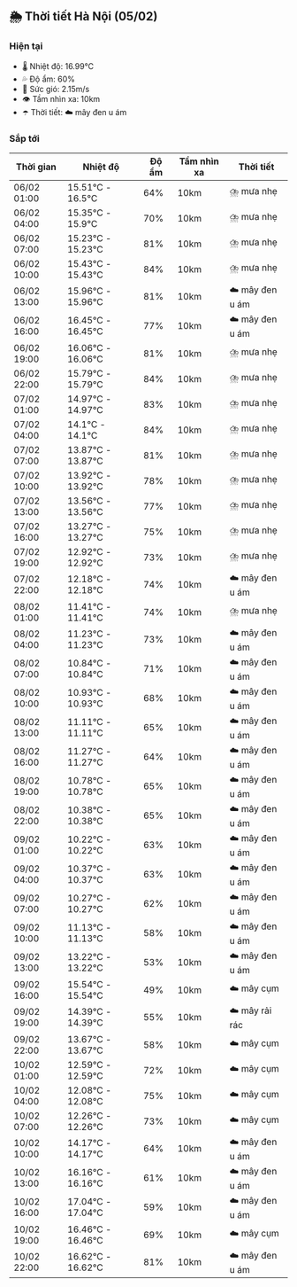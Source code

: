 ## 🌦️ Thời tiết Hà Nội (05/02)

### Hiện tại

- 🌡️ Nhiệt độ: 16.99℃
- 💦 Độ ẩm: 60%
- 💨 Sức gió: 2.15m/s
- 👁️ Tầm nhìn xa: 10km
- ☂️ Thời tiết: ☁️ mây đen u ám

### Sắp tới

| Thời gian | Nhiệt độ | Độ ẩm | Tầm nhìn xa | Thời tiết |
| --- | --- | --- | --- | --- |
| 06/02 01:00 | 15.51℃ - 16.5℃ | 64% | 10km | ⛈️ mưa nhẹ |
| 06/02 04:00 | 15.35℃ - 15.9℃ | 70% | 10km | ⛈️ mưa nhẹ |
| 06/02 07:00 | 15.23℃ - 15.23℃ | 81% | 10km | ⛈️ mưa nhẹ |
| 06/02 10:00 | 15.43℃ - 15.43℃ | 84% | 10km | ⛈️ mưa nhẹ |
| 06/02 13:00 | 15.96℃ - 15.96℃ | 81% | 10km | ☁️ mây đen u ám |
| 06/02 16:00 | 16.45℃ - 16.45℃ | 77% | 10km | ☁️ mây đen u ám |
| 06/02 19:00 | 16.06℃ - 16.06℃ | 81% | 10km | ⛈️ mưa nhẹ |
| 06/02 22:00 | 15.79℃ - 15.79℃ | 84% | 10km | ⛈️ mưa nhẹ |
| 07/02 01:00 | 14.97℃ - 14.97℃ | 83% | 10km | ⛈️ mưa nhẹ |
| 07/02 04:00 | 14.1℃ - 14.1℃ | 84% | 10km | ⛈️ mưa nhẹ |
| 07/02 07:00 | 13.87℃ - 13.87℃ | 81% | 10km | ⛈️ mưa nhẹ |
| 07/02 10:00 | 13.92℃ - 13.92℃ | 78% | 10km | ⛈️ mưa nhẹ |
| 07/02 13:00 | 13.56℃ - 13.56℃ | 77% | 10km | ⛈️ mưa nhẹ |
| 07/02 16:00 | 13.27℃ - 13.27℃ | 75% | 10km | ⛈️ mưa nhẹ |
| 07/02 19:00 | 12.92℃ - 12.92℃ | 73% | 10km | ⛈️ mưa nhẹ |
| 07/02 22:00 | 12.18℃ - 12.18℃ | 74% | 10km | ☁️ mây đen u ám |
| 08/02 01:00 | 11.41℃ - 11.41℃ | 74% | 10km | ⛈️ mưa nhẹ |
| 08/02 04:00 | 11.23℃ - 11.23℃ | 73% | 10km | ☁️ mây đen u ám |
| 08/02 07:00 | 10.84℃ - 10.84℃ | 71% | 10km | ☁️ mây đen u ám |
| 08/02 10:00 | 10.93℃ - 10.93℃ | 68% | 10km | ☁️ mây đen u ám |
| 08/02 13:00 | 11.11℃ - 11.11℃ | 65% | 10km | ☁️ mây đen u ám |
| 08/02 16:00 | 11.27℃ - 11.27℃ | 64% | 10km | ☁️ mây đen u ám |
| 08/02 19:00 | 10.78℃ - 10.78℃ | 65% | 10km | ☁️ mây đen u ám |
| 08/02 22:00 | 10.38℃ - 10.38℃ | 65% | 10km | ☁️ mây đen u ám |
| 09/02 01:00 | 10.22℃ - 10.22℃ | 63% | 10km | ☁️ mây đen u ám |
| 09/02 04:00 | 10.37℃ - 10.37℃ | 63% | 10km | ☁️ mây đen u ám |
| 09/02 07:00 | 10.27℃ - 10.27℃ | 62% | 10km | ☁️ mây đen u ám |
| 09/02 10:00 | 11.13℃ - 11.13℃ | 58% | 10km | ☁️ mây đen u ám |
| 09/02 13:00 | 13.22℃ - 13.22℃ | 53% | 10km | ☁️ mây đen u ám |
| 09/02 16:00 | 15.54℃ - 15.54℃ | 49% | 10km | ☁️ mây cụm |
| 09/02 19:00 | 14.39℃ - 14.39℃ | 55% | 10km | ☁️ mây rải rác |
| 09/02 22:00 | 13.67℃ - 13.67℃ | 58% | 10km | ☁️ mây cụm |
| 10/02 01:00 | 12.59℃ - 12.59℃ | 72% | 10km | ☁️ mây cụm |
| 10/02 04:00 | 12.08℃ - 12.08℃ | 75% | 10km | ☁️ mây cụm |
| 10/02 07:00 | 12.26℃ - 12.26℃ | 73% | 10km | ☁️ mây cụm |
| 10/02 10:00 | 14.17℃ - 14.17℃ | 64% | 10km | ☁️ mây đen u ám |
| 10/02 13:00 | 16.16℃ - 16.16℃ | 61% | 10km | ☁️ mây đen u ám |
| 10/02 16:00 | 17.04℃ - 17.04℃ | 59% | 10km | ☁️ mây đen u ám |
| 10/02 19:00 | 16.46℃ - 16.46℃ | 69% | 10km | ☁️ mây cụm |
| 10/02 22:00 | 16.62℃ - 16.62℃ | 81% | 10km | ☁️ mây đen u ám |
